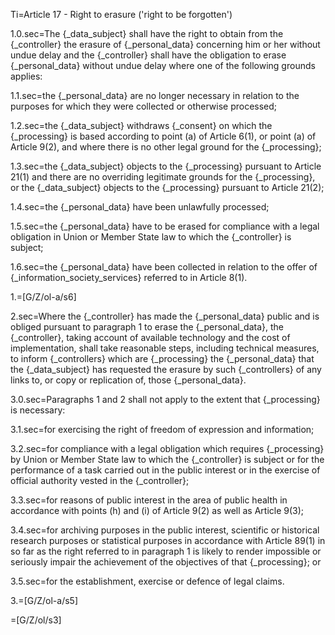 Ti=Article 17 - Right to erasure ('right to be forgotten')

1.0.sec=The {_data_subject} shall have the right to obtain from the {_controller} the erasure of {_personal_data} concerning him or her without undue delay and the {_controller} shall have the obligation to erase {_personal_data} without undue delay where one of the following grounds applies:

1.1.sec=the {_personal_data} are no longer necessary in relation to the purposes for which they were collected or otherwise processed;

1.2.sec=the {_data_subject} withdraws {_consent} on which the {_processing} is based according to point (a) of Article 6(1), or point (a) of Article 9(2), and where there is no other legal ground for the {_processing};

1.3.sec=the {_data_subject} objects to the {_processing} pursuant to Article 21(1) and there are no overriding legitimate grounds for the {_processing}, or the {_data_subject} objects to the {_processing} pursuant to Article 21(2);

1.4.sec=the {_personal_data} have been unlawfully processed;

1.5.sec=the {_personal_data} have to be erased for compliance with a legal obligation in Union or Member State law to which the {_controller} is subject;

1.6.sec=the {_personal_data} have been collected in relation to the offer of {_information_society_services} referred to in Article 8(1).

1.=[G/Z/ol-a/s6]

2.sec=Where the {_controller} has made the {_personal_data} public and is obliged pursuant to paragraph 1 to erase the {_personal_data}, the {_controller}, taking account of available technology and the cost of implementation, shall take reasonable steps, including technical measures, to inform {_controllers} which are {_processing} the {_personal_data} that the {_data_subject} has requested the erasure by such {_controllers} of any links to, or copy or replication of, those {_personal_data}.

3.0.sec=Paragraphs 1 and 2 shall not apply to the extent that {_processing} is necessary:

3.1.sec=for exercising the right of freedom of expression and information;

3.2.sec=for compliance with a legal obligation which requires {_processing} by Union or Member State law to which the {_controller} is subject or for the performance of a task carried out in the public interest or in the exercise of official authority vested in the {_controller};

3.3.sec=for reasons of public interest in the area of public health in accordance with points (h) and (i) of Article 9(2) as well as Article 9(3);

3.4.sec=for archiving purposes in the public interest, scientific or historical research purposes or statistical purposes in accordance with Article 89(1) in so far as the right referred to in paragraph 1 is likely to render impossible or seriously impair the achievement of the objectives of that {_processing}; or

3.5.sec=for the establishment, exercise or defence of legal claims.

3.=[G/Z/ol-a/s5]

=[G/Z/ol/s3]

